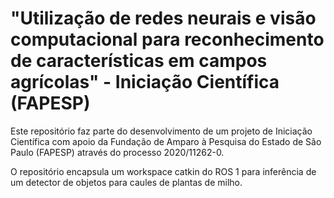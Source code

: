 # "Utilização de redes neurais e visão computacional para reconhecimento de características em campos agrícolas" - Iniciação Científica (FAPESP)

Este repositório faz parte do desenvolvimento de um projeto de Iniciação Científica com apoio da Fundação de Amparo à Pesquisa do Estado de São Paulo (FAPESP) através do processo 2020/11262-0.

O repositório encapsula um workspace catkin do ROS 1 para inferência de um detector de objetos para caules de plantas de milho.